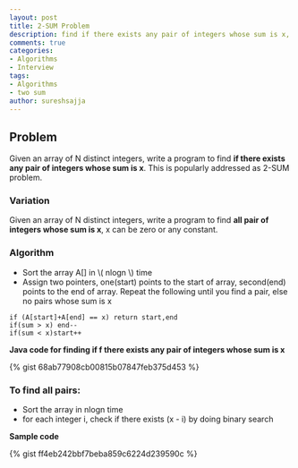 ```yaml
---
layout: post
title: 2-SUM Problem
description: find if there exists any pair of integers whose sum is x, find all pair of integers whose sum is x
comments: true
categories:
- Algorithms
- Interview
tags:
- Algorithms
- two sum
author: sureshsajja
---
```


## Problem

Given an array of N distinct integers, write a program to find **if there exists any pair of integers whose sum is x**. 
This is popularly addressed as 2-SUM problem.


### Variation

Given an array of N distinct integers, write a program to find **all pair of integers whose sum is x**, x can be zero or any constant.

### Algorithm

* Sort the array A[] in \\( nlogn \\) time
* Assign two pointers, one(start) points to the start of array, second(end) points to the end of array.
Repeat the following until you find a pair, else no pairs whose sum is x

```
if (A[start]+A[end] == x) return start,end
if(sum > x) end--
if(sum < x)start++
```

**Java code for finding if f there exists any pair of integers whose sum is x**

{% gist 68ab77908cb00815b07847feb375d453 %}


### To find all pairs:

* Sort the array in nlogn time
* for each integer i, check if there exists (x - i) by doing binary search


**Sample code**

{% gist ff4eb242bbf7beba859c6224d239590c %}
